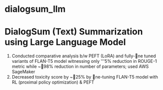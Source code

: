 # dialogsum_llm
# DialogSum (Text) Summarization using Large Language Model

1.  Conducted comparative analysis b/w PEFT (LoRA) and fully-ne tuned variants of FLAN-T5 model witnessing only '''5% reduction in ROUGE-1 metric while ~98% reduction in number of parameters; used AWS SageMaker
2.  Decreased toxicity score by ~25% by ne-tuning FLAN-T5 model with RL (proximal policy optimization) & PEFT
